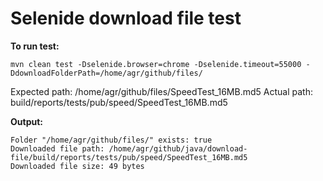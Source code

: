 Selenide download file test
===========================

**To run test:**

    mvn clean test -Dselenide.browser=chrome -Dselenide.timeout=55000 -DdownloadFolderPath=/home/agr/github/files/

Expected path: /home/agr/github/files/SpeedTest_16MB.md5
Actual path: build/reports/tests/pub/speed/SpeedTest_16MB.md5

**Output:**

    Folder "/home/agr/github/files/" exists: true
    Downloaded file path: /home/agr/github/java/download-file/build/reports/tests/pub/speed/SpeedTest_16MB.md5
    Downloaded file size: 49 bytes